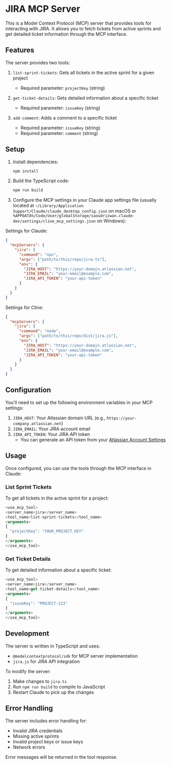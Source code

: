 # JIRA MCP Server

This is a Model Context Protocol (MCP) server that provides tools for interacting with JIRA. It allows you to fetch tickets from active sprints and get detailed ticket information through the MCP interface.

## Features

The server provides two tools:

1. `list-sprint-tickets`: Gets all tickets in the active sprint for a given project

   - Required parameter: `projectKey` (string)

2. `get-ticket-details`: Gets detailed information about a specific ticket

   - Required parameter: `issueKey` (string)

3. `add-comment`: Adds a comment to a specific ticket
   - Required parameter: `issueKey` (string)
   - Required parameter: `comment` (string)

## Setup

1. Install dependencies:

   ```bash
   npm install
   ```

2. Build the TypeScript code:

   ```bash
   npm run build
   ```

3. Configure the MCP settings in your Claude app settings file (usually located at `~/Library/Application Support/Claude/claude_desktop_config.json` on macOS or `%APPDATA%/Code/User/globalStorage/saoudrizwan.claude-dev/settings/cline_mcp_settings.json` on Windows):

Settings for Claude:

```json
{
  "mcpServers": {
    "jira": {
      "command": "npx",
      "args": ["path/to/this/repo/jira.ts"],
      "env": {
        "JIRA_HOST": "https://your-domain.atlassian.net",
        "JIRA_EMAIL": "your-email@example.com",
        "JIRA_API_TOKEN": "your-api-token"
      }
    }
  }
}
```

Settings for Cline:

```json
{
  "mcpServers": {
    "jira": {
      "command": "node",
      "args": ["path/to/this/repo/dist/jira.js"],
      "env": {
        "JIRA_HOST": "https://your-domain.atlassian.net",
        "JIRA_EMAIL": "your-email@example.com",
        "JIRA_API_TOKEN": "your-api-token"
      }
    }
  }
}
```

## Configuration

You'll need to set up the following environment variables in your MCP settings:

1. `JIRA_HOST`: Your Atlassian domain URL (e.g., `https://your-company.atlassian.net`)
2. `JIRA_EMAIL`: Your JIRA account email
3. `JIRA_API_TOKEN`: Your JIRA API token
   - You can generate an API token from your [Atlassian Account Settings](https://id.atlassian.com/manage-profile/security/api-tokens)

## Usage

Once configured, you can use the tools through the MCP interface in Claude:

### List Sprint Tickets

To get all tickets in the active sprint for a project:

```typescript
<use_mcp_tool>
<server_name>jira</server_name>
<tool_name>list-sprint-tickets</tool_name>
<arguments>
{
  "projectKey": "YOUR_PROJECT_KEY"
}
</arguments>
</use_mcp_tool>
```

### Get Ticket Details

To get detailed information about a specific ticket:

```typescript
<use_mcp_tool>
<server_name>jira</server_name>
<tool_name>get-ticket-details</tool_name>
<arguments>
{
  "issueKey": "PROJECT-123"
}
</arguments>
</use_mcp_tool>
```

## Development

The server is written in TypeScript and uses:

- `@modelcontextprotocol/sdk` for MCP server implementation
- `jira.js` for JIRA API integration

To modify the server:

1. Make changes to `jira.ts`
2. Run `npm run build` to compile to JavaScript
3. Restart Claude to pick up the changes

## Error Handling

The server includes error handling for:

- Invalid JIRA credentials
- Missing active sprints
- Invalid project keys or issue keys
- Network errors

Error messages will be returned in the tool response.
